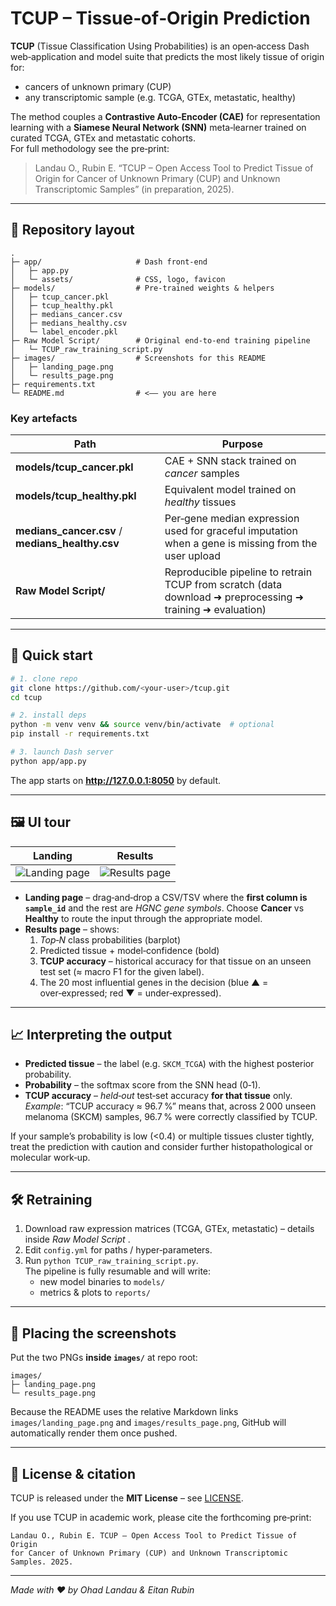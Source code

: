 # TCUP – Tissue‑of‑Origin Prediction

**TCUP** (Tissue Classification Using Probabilities) is an open‑access Dash web‑application and model suite that predicts the most likely tissue of origin for:

* cancers of unknown primary (CUP)  
* any transcriptomic sample (e.g. TCGA, GTEx, metastatic, healthy)

The method couples a **Contrastive Auto‑Encoder (CAE)** for representation learning with a **Siamese Neural Network (SNN)** meta‑learner trained on curated TCGA, GTEx and metastatic cohorts.  
For full methodology see the pre‑print:

> Landau O., Rubin E. “TCUP – Open Access Tool to Predict Tissue of Origin for Cancer of Unknown Primary (CUP) and Unknown Transcriptomic Samples” (in preparation, 2025).

---

## 🌳 Repository layout

```
.
├─ app/                     # Dash front‑end
│   ├─ app.py
│   └─ assets/              # CSS, logo, favicon
├─ models/                  # Pre‑trained weights & helpers
│   ├─ tcup_cancer.pkl
│   ├─ tcup_healthy.pkl
│   ├─ medians_cancer.csv
│   ├─ medians_healthy.csv
│   └─ label_encoder.pkl
├─ Raw Model Script/        # Original end‑to‑end training pipeline
│   └─ TCUP_raw_training_script.py
├─ images/                  # Screenshots for this README
│   ├─ landing_page.png
│   └─ results_page.png
├─ requirements.txt
└─ README.md                # <–– you are here
```

### Key artefacts

| Path | Purpose |
|------|---------|
| **models/tcup_cancer.pkl** | CAE + SNN stack trained on *cancer* samples |
| **models/tcup_healthy.pkl** | Equivalent model trained on *healthy* tissues |
| **medians_cancer.csv** / **medians_healthy.csv** | Per‑gene median expression used for graceful imputation when a gene is missing from the user upload |
| **Raw Model Script/** | Reproducible pipeline to retrain TCUP from scratch (data download ➜ preprocessing ➜ training ➜ evaluation) |

---

## 🚀 Quick start

```bash
# 1. clone repo
git clone https://github.com/<your‑user>/tcup.git
cd tcup

# 2. install deps
python -m venv venv && source venv/bin/activate  # optional
pip install -r requirements.txt

# 3. launch Dash server
python app/app.py
```

The app starts on **http://127.0.0.1:8050** by default.

---

## 🖼  UI tour

| Landing | Results |
|---------|---------|
| ![Landing page](images/landing_page.png) | ![Results page](images/results_page.png) |

* **Landing page** – drag‑and‑drop a CSV/TSV where the **first column is `sample_id`** and the rest are *HGNC gene symbols*. Choose **Cancer** vs **Healthy** to route the input through the appropriate model.  
* **Results page** – shows:  
  1. *Top‑N* class probabilities (barplot)  
  2. Predicted tissue + model‑confidence (bold)  
  3. **TCUP accuracy** – historical accuracy for that tissue on an unseen test set (≈ macro F1 for the given label).  
  4. The 20 most influential genes in the decision (blue ▲ = over‑expressed; red ▼ = under‑expressed).

---

## 📈 Interpreting the output

* **Predicted tissue** – the label (e.g. `SKCM_TCGA`) with the highest posterior probability.  
* **Probability** – the softmax score from the SNN head (0‑1).  
* **TCUP accuracy** – *held‑out* test‑set accuracy **for that tissue** only.  
  *Example*: “TCUP accuracy ≈ 96.7 %” means that, across 2 000 unseen melanoma (SKCM) samples, 96.7 % were correctly classified by TCUP.

If your sample’s probability is low (<0.4) or multiple tissues cluster tightly, treat the prediction with caution and consider further histopathological or molecular work‑up.

---

## 🛠  Retraining

1. Download raw expression matrices (TCGA, GTEx, metastatic) – details inside *Raw Model Script* .  
2. Edit `config.yml` for paths / hyper‑parameters.  
3. Run `python TCUP_raw_training_script.py`.  
   The pipeline is fully resumable and will write:
   * new model binaries to `models/`
   * metrics & plots to `reports/`

---

## 📂 Placing the screenshots

Put the two PNGs **inside `images/`** at repo root:

```
images/
├─ landing_page.png
└─ results_page.png
```

Because the README uses the relative Markdown links `images/landing_page.png` and `images/results_page.png`, GitHub will automatically render them once pushed.

---

## 📜 License & citation

TCUP is released under the **MIT License** – see [LICENSE](LICENSE).

If you use TCUP in academic work, please cite the forthcoming pre‑print:

```
Landau O., Rubin E. TCUP – Open Access Tool to Predict Tissue of Origin
for Cancer of Unknown Primary (CUP) and Unknown Transcriptomic Samples. 2025.
```

---

*Made with ❤️  by Ohad Landau & Eitan Rubin*
